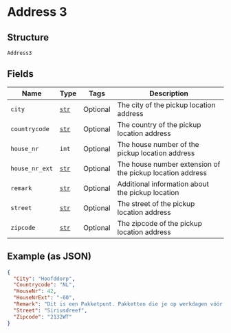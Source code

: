 
# Address 3

## Structure

`Address3`

## Fields

| Name | Type | Tags | Description |
|  --- | --- | --- | --- |
| `city` | [`str`](../../doc/models/string-enum.md) | Optional | The city of the pickup location address |
| `countrycode` | [`str`](../../doc/models/string-enum.md) | Optional | The country of the pickup location address |
| `house_nr` | `int` | Optional | The house number of the pickup location address |
| `house_nr_ext` | [`str`](../../doc/models/string-enum.md) | Optional | The house number extension of the pickup location address |
| `remark` | [`str`](../../doc/models/string-enum.md) | Optional | Additional information about the pickup location |
| `street` | [`str`](../../doc/models/string-enum.md) | Optional | The street of the pickup location address |
| `zipcode` | [`str`](../../doc/models/string-enum.md) | Optional | The zipcode of the pickup location address |

## Example (as JSON)

```json
{
  "City": "Hoofddorp",
  "Countrycode": "NL",
  "HouseNr": 42,
  "HouseNrExt": "-60",
  "Remark": "Dit is een Pakketpunt. Pakketten die je op werkdagen vóór lichtingstijd afgeeft, bezorgen we binnen Nederland de volgende dag. Op zaterdag worden alléén pakketten die je afgeeft voor 15:00 uur maandag bezorgd.",
  "Street": "Siriusdreef",
  "Zipcode": "2132WT"
}
```

